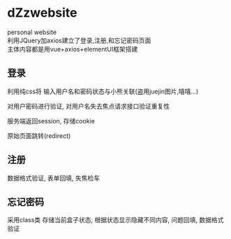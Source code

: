 # dZzwebsite
personal website  
利用JQuery加axios建立了登录,注册,和忘记密码页面  
主体内容都是用vue+axios+elementUI框架搭建  

## 登录

利用纯css将 输入用户名和密码状态与小熊关联(盗用juejin图片,嘻嘻...)

对用户密码进行验证, 对用户名失去焦点请求接口验证重复性

服务端返回session, 存储cookie

原始页面跳转(redirect)

## 注册

数据格式验证, 表单回填, 失焦检车

## 忘记密码

采用class类 存储当前盒子状态, 根据状态显示隐藏不同内容, 问题回填, 数据格式验证
